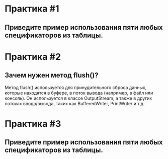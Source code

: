 # Практика #1
## Приведите пример использования пяти любых спецификаторов из таблицы.

# Практика #2
## Зачем нужен метод flush()?

Метод flush() используется для принудительного сброса данных, которые находятся в буфере, в поток вывода (например, в файл или консоль). Он используется в классе OutputStream, а также в других потоках ввода/вывода, таких как BufferedWriter, PrintWriter и т.д.

# Практика #3
## Приведите пример использования пяти любых спецификаторов из таблицы.